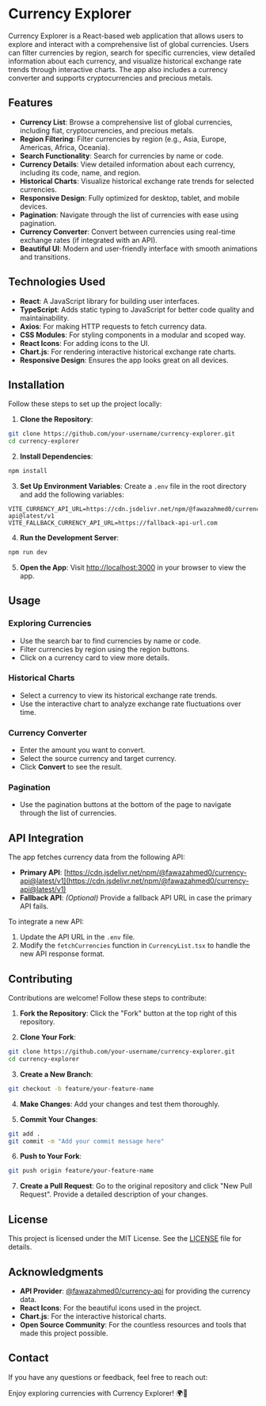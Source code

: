 # Currency Explorer

Currency Explorer is a React-based web application that allows users to explore and interact with a comprehensive list of global currencies. Users can filter currencies by region, search for specific currencies, view detailed information about each currency, and visualize historical exchange rate trends through interactive charts. The app also includes a currency converter and supports cryptocurrencies and precious metals.

## Features

- **Currency List**: Browse a comprehensive list of global currencies, including fiat, cryptocurrencies, and precious metals.
- **Region Filtering**: Filter currencies by region (e.g., Asia, Europe, Americas, Africa, Oceania).
- **Search Functionality**: Search for currencies by name or code.
- **Currency Details**: View detailed information about each currency, including its code, name, and region.
- **Historical Charts**: Visualize historical exchange rate trends for selected currencies.
- **Responsive Design**: Fully optimized for desktop, tablet, and mobile devices.
- **Pagination**: Navigate through the list of currencies with ease using pagination.
- **Currency Converter**: Convert between currencies using real-time exchange rates (if integrated with an API).
- **Beautiful UI**: Modern and user-friendly interface with smooth animations and transitions.


## Technologies Used

- **React**: A JavaScript library for building user interfaces.
- **TypeScript**: Adds static typing to JavaScript for better code quality and maintainability.
- **Axios**: For making HTTP requests to fetch currency data.
- **CSS Modules**: For styling components in a modular and scoped way.
- **React Icons**: For adding icons to the UI.
- **Chart.js**: For rendering interactive historical exchange rate charts.
- **Responsive Design**: Ensures the app looks great on all devices.

## Installation

Follow these steps to set up the project locally:

1. **Clone the Repository**:
  ```bash
  git clone https://github.com/your-username/currency-explorer.git
  cd currency-explorer
  ```

2. **Install Dependencies**:
  ```bash
  npm install
  ```

3. **Set Up Environment Variables**:
  Create a `.env` file in the root directory and add the following variables:
  ```env
  VITE_CURRENCY_API_URL=https://cdn.jsdelivr.net/npm/@fawazahmed0/currency-api@latest/v1
  VITE_FALLBACK_CURRENCY_API_URL=https://fallback-api-url.com
  ```

4. **Run the Development Server**:
  ```bash
  npm run dev
  ```

5. **Open the App**:
  Visit [http://localhost:3000](http://localhost:3000) in your browser to view the app.

## Usage

### Exploring Currencies
- Use the search bar to find currencies by name or code.
- Filter currencies by region using the region buttons.
- Click on a currency card to view more details.

### Historical Charts
- Select a currency to view its historical exchange rate trends.
- Use the interactive chart to analyze exchange rate fluctuations over time.

### Currency Converter
- Enter the amount you want to convert.
- Select the source currency and target currency.
- Click **Convert** to see the result.

### Pagination
- Use the pagination buttons at the bottom of the page to navigate through the list of currencies.


## API Integration

The app fetches currency data from the following API:

- **Primary API**: [https://cdn.jsdelivr.net/npm/@fawazahmed0/currency-api@latest/v1](https://cdn.jsdelivr.net/npm/@fawazahmed0/currency-api@latest/v1)
- **Fallback API**: *(Optional)* Provide a fallback API URL in case the primary API fails.

To integrate a new API:
1. Update the API URL in the `.env` file.
2. Modify the `fetchCurrencies` function in `CurrencyList.tsx` to handle the new API response format.

## Contributing

Contributions are welcome! Follow these steps to contribute:

1. **Fork the Repository**:
  Click the "Fork" button at the top right of this repository.

2. **Clone Your Fork**:
  ```bash
  git clone https://github.com/your-username/currency-explorer.git
  cd currency-explorer
  ```

3. **Create a New Branch**:
  ```bash
  git checkout -b feature/your-feature-name
  ```

4. **Make Changes**:
  Add your changes and test them thoroughly.

5. **Commit Your Changes**:
  ```bash
  git add .
  git commit -m "Add your commit message here"
  ```

6. **Push to Your Fork**:
  ```bash
  git push origin feature/your-feature-name
  ```

7. **Create a Pull Request**:
  Go to the original repository and click "New Pull Request". Provide a detailed description of your changes.

## License

This project is licensed under the MIT License. See the [LICENSE](LICENSE) file for details.

## Acknowledgments

- **API Provider**: [@fawazahmed0/currency-api](https://github.com/fawazahmed0/currency-api) for providing the currency data.
- **React Icons**: For the beautiful icons used in the project.
- **Chart.js**: For the interactive historical charts.
- **Open Source Community**: For the countless resources and tools that made this project possible.

## Contact

If you have any questions or feedback, feel free to reach out:

Enjoy exploring currencies with Currency Explorer! 🌍💱
